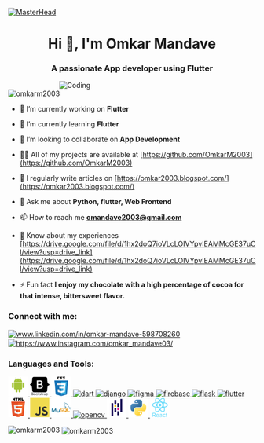 [![MasterHead](https://www.hiddenbrains.com/blog/wp-content/uploads/2019/07/kotlin-for-android-app-development.gif)](https://github.com/OmkarM2003) 
<h1 align="center">Hi 👋, I'm Omkar Mandave</h1>
<h3 align="center">A passionate App developer using Flutter</h3>
<img align="right" alt="Coding" width="400" src="https://www.himalayanitsolutions.com/img/mobilegif.gif">

<p align="left"> <img src="https://komarev.com/ghpvc/?username=omkarm2003&label=Profile%20views&color=0e75b6&style=flat" alt="omkarm2003" /> </p>

- 🔭 I’m currently working on **Flutter**

- 🌱 I’m currently learning **Flutter**

- 👯 I’m looking to collaborate on **App Development**

- 👨‍💻 All of my projects are available at [https://github.com/OmkarM2003](https://github.com/OmkarM2003)

- 📝 I regularly write articles on [https://omkar2003.blogspot.com/](https://omkar2003.blogspot.com/)

- 💬 Ask me about **Python, flutter, Web Frontend**

- 📫 How to reach me **omandave2003@gmail.com**

- 📄 Know about my experiences [https://drive.google.com/file/d/1hx2doQ7ioVLcLOIVYpvIEAMMcGE37uCl/view?usp=drive_link](https://drive.google.com/file/d/1hx2doQ7ioVLcLOIVYpvIEAMMcGE37uCl/view?usp=drive_link)

- ⚡ Fun fact **I enjoy my chocolate with a high percentage of cocoa for that intense, bittersweet flavor.**

<h3 align="left">Connect with me:</h3>
<p align="left">
<a href="https://linkedin.com/in/omkar-mandave-598708260" target="blank"><img align="center" src="https://raw.githubusercontent.com/rahuldkjain/github-profile-readme-generator/master/src/images/icons/Social/linked-in-alt.svg" alt="www.linkedin.com/in/omkar-mandave-598708260" height="30" width="40" /></a>
<a href="https://instagram.com/omkar_mandave03/" target="blank"><img align="center" src="https://raw.githubusercontent.com/rahuldkjain/github-profile-readme-generator/master/src/images/icons/Social/instagram.svg" alt="https://www.instagram.com/omkar_mandave03/" height="30" width="40" /></a>
</p>

<h3 align="left">Languages and Tools:</h3>
<p align="left"> <a href="https://developer.android.com" target="_blank" rel="noreferrer"> <img src="https://raw.githubusercontent.com/devicons/devicon/master/icons/android/android-original-wordmark.svg" alt="android" width="40" height="40"/> </a> <a href="https://getbootstrap.com" target="_blank" rel="noreferrer"> <img src="https://raw.githubusercontent.com/devicons/devicon/master/icons/bootstrap/bootstrap-plain-wordmark.svg" alt="bootstrap" width="40" height="40"/> </a> <a href="https://www.w3schools.com/css/" target="_blank" rel="noreferrer"> <img src="https://raw.githubusercontent.com/devicons/devicon/master/icons/css3/css3-original-wordmark.svg" alt="css3" width="40" height="40"/> </a> <a href="https://dart.dev" target="_blank" rel="noreferrer"> <img src="https://www.vectorlogo.zone/logos/dartlang/dartlang-icon.svg" alt="dart" width="40" height="40"/> </a> <a href="https://www.djangoproject.com/" target="_blank" rel="noreferrer"> <img src="https://cdn.worldvectorlogo.com/logos/django.svg" alt="django" width="40" height="40"/> </a> <a href="https://www.figma.com/" target="_blank" rel="noreferrer"> <img src="https://www.vectorlogo.zone/logos/figma/figma-icon.svg" alt="figma" width="40" height="40"/> </a> <a href="https://firebase.google.com/" target="_blank" rel="noreferrer"> <img src="https://www.vectorlogo.zone/logos/firebase/firebase-icon.svg" alt="firebase" width="40" height="40"/> </a> <a href="https://flask.palletsprojects.com/" target="_blank" rel="noreferrer"> <img src="https://www.vectorlogo.zone/logos/pocoo_flask/pocoo_flask-icon.svg" alt="flask" width="40" height="40"/> </a> <a href="https://flutter.dev" target="_blank" rel="noreferrer"> <img src="https://www.vectorlogo.zone/logos/flutterio/flutterio-icon.svg" alt="flutter" width="40" height="40"/> </a> <a href="https://www.w3.org/html/" target="_blank" rel="noreferrer"> <img src="https://raw.githubusercontent.com/devicons/devicon/master/icons/html5/html5-original-wordmark.svg" alt="html5" width="40" height="40"/> </a> <a href="https://developer.mozilla.org/en-US/docs/Web/JavaScript" target="_blank" rel="noreferrer"> <img src="https://raw.githubusercontent.com/devicons/devicon/master/icons/javascript/javascript-original.svg" alt="javascript" width="40" height="40"/> </a> <a href="https://www.mysql.com/" target="_blank" rel="noreferrer"> <img src="https://raw.githubusercontent.com/devicons/devicon/master/icons/mysql/mysql-original-wordmark.svg" alt="mysql" width="40" height="40"/> </a> <a href="https://opencv.org/" target="_blank" rel="noreferrer"> <img src="https://www.vectorlogo.zone/logos/opencv/opencv-icon.svg" alt="opencv" width="40" height="40"/> </a> <a href="https://pandas.pydata.org/" target="_blank" rel="noreferrer"> <img src="https://raw.githubusercontent.com/devicons/devicon/2ae2a900d2f041da66e950e4d48052658d850630/icons/pandas/pandas-original.svg" alt="pandas" width="40" height="40"/> </a> <a href="https://www.python.org" target="_blank" rel="noreferrer"> <img src="https://raw.githubusercontent.com/devicons/devicon/master/icons/python/python-original.svg" alt="python" width="40" height="40"/> </a> <a href="https://reactjs.org/" target="_blank" rel="noreferrer"> <img src="https://raw.githubusercontent.com/devicons/devicon/master/icons/react/react-original-wordmark.svg" alt="react" width="40" height="40"/> </a> </p>

<p><img align="left" src="https://github-readme-stats.vercel.app/api/top-langs?username=omkarm2003&show_icons=true&locale=en&layout=compact" alt="omkarm2003" /></p>

<p>&nbsp;<img align="center" src="https://github-readme-stats.vercel.app/api?username=omkarm2003&show_icons=true&locale=en" alt="omkarm2003" /></p>
